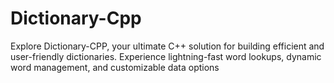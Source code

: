 # Dictionary-Cpp
Explore Dictionary-CPP, your ultimate C++ solution for building efficient and user-friendly dictionaries. Experience lightning-fast word lookups, dynamic word management, and customizable data options
